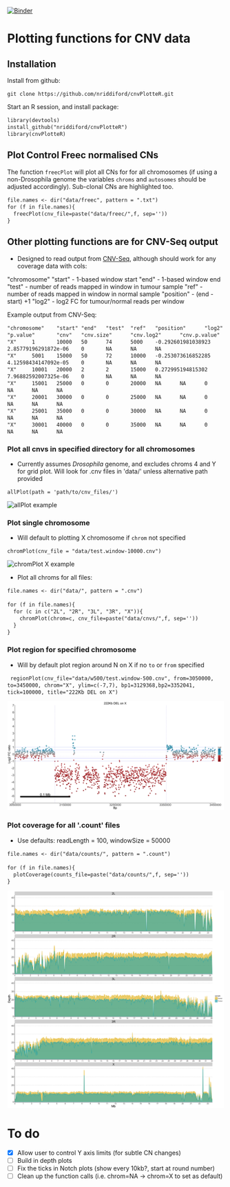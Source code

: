[![Binder](https://mybinder.org/badge.svg)](https://mybinder.org/v2/gh/nriddiford/cnvPlotteR/master)

# Plotting functions for CNV data

## Installation

Install from github:

```
git clone https://github.com/nriddiford/cnvPlotteR.git
```

Start an R session, and install package:

```{R}
library(devtools)
install_github("nriddiford/cnvPlotteR")
library(cnvPlotteR)
```
## Plot Control Freec normalised CNs

The function `freecPlot` will plot all CNs for for all chromosomes (if using a non-Drosophila genome the variables `chroms` and `autosomes` should be adjusted accordingly). Sub-clonal CNs are highlighted too.   


```{R}
file.names <- dir("data/freec", pattern = ".txt")
for (f in file.names){
  freecPlot(cnv_file=paste("data/freec/",f, sep=''))
}
```

## Other plotting functions are for CNV-Seq output

* Designed to read output from [CNV-Seq](http://tiger.dbs.nus.edu.sg/cnv-seq/doc/manual.pdf), although should work for any coverage data with cols:

"chromosome"
"start" - 1-based window start
"end" - 1-based window end
"test" - number of reads mapped in window in tumour sample
"ref" - number of reads mapped in window in normal sample
"position" - (end - start) +1
"log2" - log2 FC for tumour/normal reads per window

Example output from CNV-Seq:

```
"chromosome"    "start" "end"   "test"  "ref"   "position"      "log2"  "p.value"       "cnv"   "cnv.size"      "cnv.log2"      "cnv.p.value"
"X"     1       10000   50      74      5000    -0.292601981038923      2.85779196291872e-06    0       NA      NA      NA
"X"     5001    15000   50      72      10000   -0.253073616852285      4.12598434147092e-05    0       NA      NA      NA
"X"     10001   20000   2       2       15000   0.272995194815302       7.96882592007325e-06    0       NA      NA      NA
"X"     15001   25000   0       0       20000   NA      NA      0       NA      NA      NA
"X"     20001   30000   0       0       25000   NA      NA      0       NA      NA      NA
"X"     25001   35000   0       0       30000   NA      NA      0       NA      NA      NA
"X"     30001   40000   0       0       35000   NA      NA      0       NA      NA      NA
```

### Plot all cnvs in specified directory for all chromosomes

* Currently assumes *Drosophila* genome, and excludes chroms 4 and Y for grid plot. Will look for .cnv files in 'data/' unless alternative path provided

```
allPlot(path = 'path/to/cnv_files/')
````
<img src="plots/test_CNVs.png" alt="allPlot example"/>

### Plot single chromosome

* Will default to plotting X chromosome if `chrom` not specified

```
chromPlot(cnv_file = "data/test.window-10000.cnv")
```

<img src="plots/chroms/test_X_CNVs.png" alt="chromPlot X example"/>

* Plot all chroms for all files:

```{R}
file.names <- dir("data/", pattern = ".cnv")

for (f in file.names){
  for (c in c("2L", "2R", "3L", "3R", "X")){
    chromPlot(chrom=c, cnv_file=paste("data/cnvs/",f, sep=''))
  }
}
```

### Plot region for specified chromosome

* Will by default plot region around N on X if no `to` or `from` specified

```
 regionPlot(cnv_file="data/w500/test.window-500.cnv", from=3050000, to=3450000, chrom="X", ylim=c(-7,7), bp1=3129368,bp2=3352041, tick=100000, title="222Kb DEL on X")
 ```

 <img src="plots/regions/test.X_3050000-3450000.png" alt="regionPlot X example"/>

### Plot coverage for all '.count' files

* Use defaults: readLength = 100, windowSize = 50000

```{R}
file.names <- dir("data/counts/", pattern = ".count")

for (f in file.names){
  plotCoverage(counts_file=paste("data/counts/",f, sep=''))
}
```

<img src="plots/coverage/test_coverage.png" alt="plotCoverage example"/>


# To do
- [x] Allow user to control Y axis limits (for subtle CN changes)
- [ ] Build in depth plots
- [ ] Fix the ticks in Notch plots (show every 10kb?, start at round number)
- [ ] Clean up the function calls (i.e. chrom=NA -> chrom=X to set as default)
